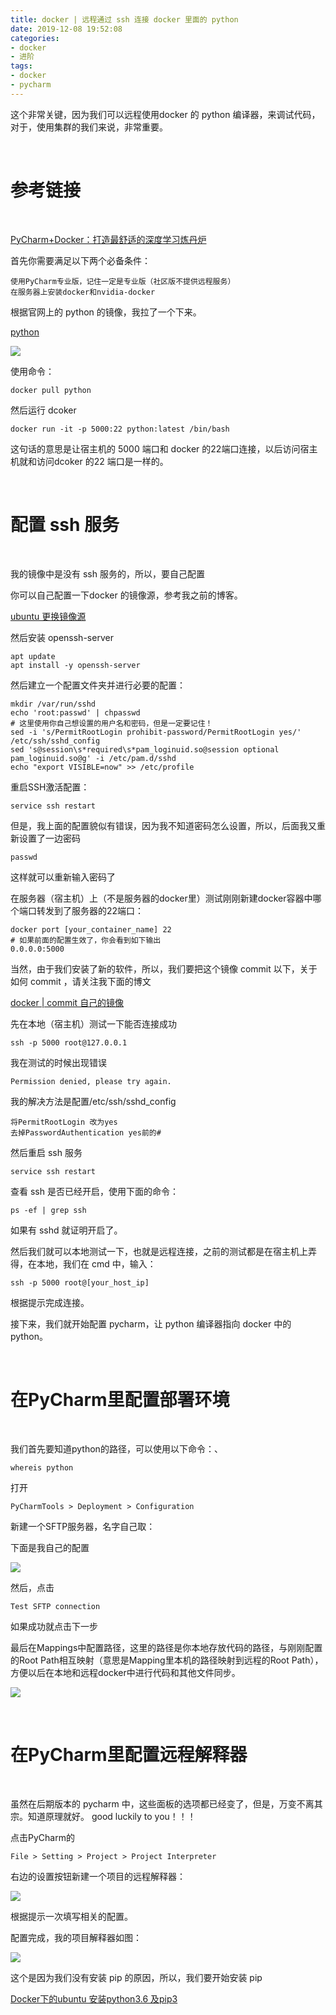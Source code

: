 ```yaml
---
title: docker | 远程通过 ssh 连接 docker 里面的 python
date: 2019-12-08 19:52:08
categories:
- docker
- 进阶
tags:
- docker
- pycharm
---
```

这个非常关键，因为我们可以远程使用docker 的 python 编译器，来调试代码，对于，使用集群的我们来说，非常重要。

<!--more-->

<br/>

# 参考链接

<br/>

[PyCharm+Docker：打造最舒适的深度学习炼丹炉](https://zhuanlan.zhihu.com/p/52827335)

首先你需要满足以下两个必备条件：

	使用PyCharm专业版，记住一定是专业版（社区版不提供远程服务）
	在服务器上安装docker和nvidia-docker

根据官网上的 python 的镜像，我拉了一个下来。

[python](https://hub.docker.com/_/python)

![](/images/docker/11_0.png)

使用命令：

	docker pull python

然后运行 dcoker

	docker run -it -p 5000:22 python:latest /bin/bash

这句话的意思是让宿主机的 5000 端口和 docker 的22端口连接，以后访问宿主机就和访问dcoker 的22 端口是一样的。

<br/>

# 配置 ssh 服务

<br/>

我的镜像中是没有 ssh 服务的，所以，要自己配置

你可以自己配置一下docker 的镜像源，参考我之前的博客。

[ubuntu 更换镜像源](https://benpaodewoniu.github.io/2019/01/19/ubuntu1/)

然后安装 openssh-server

	apt update
	apt install -y openssh-server

然后建立一个配置文件夹并进行必要的配置：

	mkdir /var/run/sshd
	echo 'root:passwd' | chpasswd
	# 这里使用你自己想设置的用户名和密码，但是一定要记住！
	sed -i 's/PermitRootLogin prohibit-password/PermitRootLogin yes/' /etc/ssh/sshd_config
	sed 's@session\s*required\s*pam_loginuid.so@session optional pam_loginuid.so@g' -i /etc/pam.d/sshd
	echo "export VISIBLE=now" >> /etc/profile

重启SSH激活配置：

	service ssh restart

但是，我上面的配置貌似有错误，因为我不知道密码怎么设置，所以，后面我又重新设置了一边密码

	passwd

这样就可以重新输入密码了

在服务器（宿主机）上（不是服务器的docker里）测试刚刚新建docker容器中哪个端口转发到了服务器的22端口：

	docker port [your_container_name] 22
	# 如果前面的配置生效了，你会看到如下输出
	0.0.0.0:5000

当然，由于我们安装了新的软件，所以，我们要把这个镜像 commit 以下，关于如何 commit ，请关注我下面的博文

[docker | commit 自己的镜像](https://benpaodewoniu.github.io/2019/12/08/docker9/)

先在本地（宿主机）测试一下能否连接成功

	ssh -p 5000 root@127.0.0.1

我在测试的时候出现错误

	Permission denied, please try again.

我的解决方法是配置/etc/ssh/sshd_config

	将PermitRootLogin 改为yes
	去掉PasswordAuthentication yes前的#

然后重启 ssh 服务

	service ssh restart

查看 ssh 是否已经开启，使用下面的命令：

	ps -ef | grep ssh

如果有 sshd 就证明开启了。

然后我们就可以本地测试一下，也就是远程连接，之前的测试都是在宿主机上弄得，在本地，我们在 cmd 中，输入：

	ssh -p 5000 root@[your_host_ip]

根据提示完成连接。

接下来，我们就开始配置 pycharm，让 python 编译器指向 docker 中的 python。

<br/>

# 在PyCharm里配置部署环境

<br/>

我们首先要知道python的路径，可以使用以下命令：、

	whereis python
	
打开

	PyCharmTools > Deployment > Configuration

新建一个SFTP服务器，名字自己取：

下面是我自己的配置

![](/images/docker/11_1.png)

然后，点击

	Test SFTP connection

如果成功就点击下一步

最后在Mappings中配置路径，这里的路径是你本地存放代码的路径，与刚刚配置的Root Path相互映射（意思是Mapping里本机的路径映射到远程的Root Path），方便以后在本地和远程docker中进行代码和其他文件同步。

![](/images/docker/11_2.png)

<br/>

# 在PyCharm里配置远程解释器

<br/>

虽然在后期版本的 pycharm 中，这些面板的选项都已经变了，但是，万变不离其宗。知道原理就好。 good luckily to you！！！

点击PyCharm的

	File > Setting > Project > Project Interpreter

右边的设置按钮新建一个项目的远程解释器：

![](/images/docker/11_3.jpg)

根据提示一次填写相关的配置。

配置完成，我的项目解释器如图：

![](/images/docker/11_4.png)

这个是因为我们没有安装 pip 的原因，所以，我们要开始安装 pip

[Docker下的ubuntu 安装python3.6 及pip3](https://www.jianshu.com/p/2a5cd519e583)

